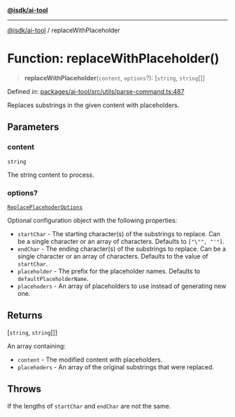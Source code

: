 [**@isdk/ai-tool**](../README.md)

***

[@isdk/ai-tool](../globals.md) / replaceWithPlaceholder

# Function: replaceWithPlaceholder()

> **replaceWithPlaceholder**(`content`, `options`?): \[`string`, `string`[]\]

Defined in: [packages/ai-tool/src/utils/parse-command.ts:487](https://github.com/isdk/ai-tool.js/blob/760349925bceb5de6b4188926a13bfb3f0ce4ced/src/utils/parse-command.ts#L487)

Replaces substrings in the given content with placeholders.

## Parameters

### content

`string`

The string content to process.

### options?

[`ReplacePlacehoderOptions`](../interfaces/ReplacePlacehoderOptions.md)

Optional configuration object with the following properties:
  - `startChar` - The starting character(s) of the substrings to replace. Can be a single character or an array of characters. Defaults to `["\"", "'"]`.
  - `endChar` - The ending character(s) of the substrings to replace. Can be a single character or an array of characters. Defaults to the value of `startChar`.
  - `placeholder` - The prefix for the placeholder names. Defaults to `defaultPlaceholderName`.
  - `placehoders` - An array of placeholders to use instead of generating new one.

## Returns

\[`string`, `string`[]\]

An array containing:
  - `content` - The modified content with placeholders.
  - `placehoders` - An array of the original substrings that were replaced.

## Throws

If the lengths of `startChar` and `endChar` are not the same.
